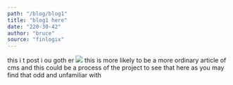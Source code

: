 ```yaml
---
path: "/blog/blog1"
title: "blog1 here"
date: "220-30-42"
author: "bruce"
source: "finlogix"
---
```


this i t post i ou goth er
<img src="https://as2.ftcdn.net/jpg/02/99/29/79/500_F_299297982_mLc9auNMamQdJNfCyUoYryiFIsSWqVMT.jpg"/>
this is more likely to be a more ordinary article of cms
and this could be a process of the project to see that here as you may find that odd and unfamiliar with    